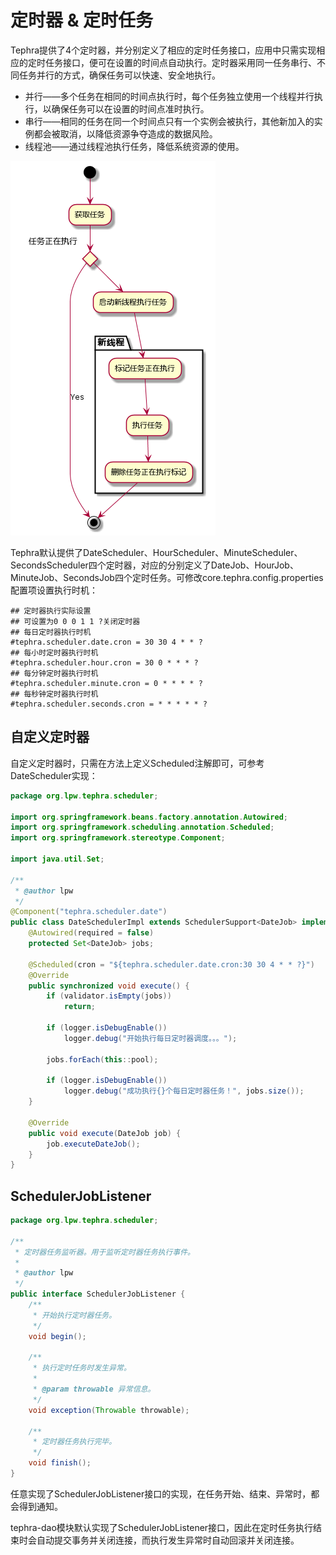 # 定时器 & 定时任务
Tephra提供了4个定时器，并分别定义了相应的定时任务接口，应用中只需实现相应的定时任务接口，便可在设置的时间点自动执行。定时器采用同一任务串行、不同任务并行的方式，确保任务可以快速、安全地执行。
- 并行——多个任务在相同的时间点执行时，每个任务独立使用一个线程并行执行，以确保任务可以在设置的时间点准时执行。
- 串行——相同的任务在同一个时间点只有一个实例会被执行，其他新加入的实例都会被取消，以降低资源争夺造成的数据风险。
- 线程池——通过线程池执行任务，降低系统资源的使用。

![定时任务](../../doc/uml/core/scheduler/activity.png "定时任务")

Tephra默认提供了DateScheduler、HourScheduler、MinuteScheduler、SecondsScheduler四个定时器，对应的分别定义了DateJob、HourJob、MinuteJob、SecondsJob四个定时任务。可修改core.tephra.config.properties配置项设置执行时机：
```properties
## 定时器执行实际设置
## 可设置为0 0 0 1 1 ?关闭定时器
## 每日定时器执行时机
#tephra.scheduler.date.cron = 30 30 4 * * ?
## 每小时定时器执行时机
#tephra.scheduler.hour.cron = 30 0 * * * ?
## 每分钟定时器执行时机
#tephra.scheduler.minute.cron = 0 * * * * ?
## 每秒钟定时器执行时机
#tephra.scheduler.seconds.cron = * * * * * ?
```
## 自定义定时器
自定义定时器时，只需在方法上定义Scheduled注解即可，可参考DateScheduler实现：
```java
package org.lpw.tephra.scheduler;

import org.springframework.beans.factory.annotation.Autowired;
import org.springframework.scheduling.annotation.Scheduled;
import org.springframework.stereotype.Component;

import java.util.Set;

/**
 * @author lpw
 */
@Component("tephra.scheduler.date")
public class DateSchedulerImpl extends SchedulerSupport<DateJob> implements DateScheduler {
    @Autowired(required = false)
    protected Set<DateJob> jobs;

    @Scheduled(cron = "${tephra.scheduler.date.cron:30 30 4 * * ?}")
    @Override
    public synchronized void execute() {
        if (validator.isEmpty(jobs))
            return;

        if (logger.isDebugEnable())
            logger.debug("开始执行每日定时器调度。。。");

        jobs.forEach(this::pool);

        if (logger.isDebugEnable())
            logger.debug("成功执行{}个每日定时器任务！", jobs.size());
    }

    @Override
    public void execute(DateJob job) {
        job.executeDateJob();
    }
}
```
## SchedulerJobListener
```java
package org.lpw.tephra.scheduler;

/**
 * 定时器任务监听器。用于监听定时器任务执行事件。
 *
 * @author lpw
 */
public interface SchedulerJobListener {
    /**
     * 开始执行定时器任务。
     */
    void begin();

    /**
     * 执行定时任务时发生异常。
     *
     * @param throwable 异常信息。
     */
    void exception(Throwable throwable);

    /**
     * 定时器任务执行完毕。
     */
    void finish();
}
```
任意实现了SchedulerJobListener接口的实现，在任务开始、结束、异常时，都会得到通知。

tephra-dao模块默认实现了SchedulerJobListener接口，因此在定时任务执行结束时会自动提交事务并关闭连接，而执行发生异常时自动回滚并关闭连接。